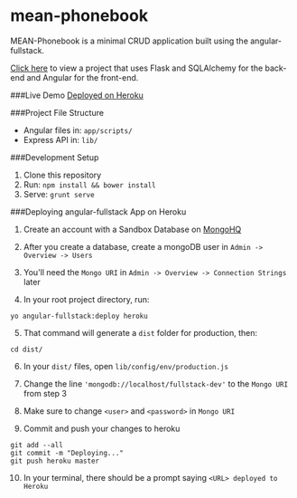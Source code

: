 mean-phonebook
==============

MEAN-Phonebook is a minimal CRUD application built using the angular-fullstack.

[Click here](https://bitbucket.org/accountname/angular-blog) to view a
project that uses Flask and SQLAlchemy for the back-end and Angular for the front-end.

###Live Demo
[Deployed on Heroku](https://mean-phonebook.herokuapp.com/)

###Project File Structure
* Angular files in: `app/scripts/`
* Express API in: `lib/`

###Development Setup
1. Clone this repository
2. Run: `npm install && bower install`
3. Serve: `grunt serve`

###Deploying angular-fullstack App on Heroku
1. Create an account with a Sandbox Database on [MongoHQ](http://www.mongohq.com/pricing/)

2. After you create a database, create a mongoDB user in `Admin -> Overview -> Users`

3. You'll need the `Mongo URI` in `Admin -> Overview -> Connection Strings` later

4. In your root project directory, run:

  `yo angular-fullstack:deploy heroku`

5. That command will generate a `dist` folder for production, then:

  `cd dist/`

6. In your `dist/` files, open `lib/config/env/production.js`

7. Change the line `'mongodb://localhost/fullstack-dev'` to the `Mongo URI` from step 3

8. Make sure to change `<user>` and `<password>` in `Mongo URI`

9. Commit and push your changes to heroku

  ```
  git add --all
  git commit -m "Deploying..."
  git push heroku master
  ```

10. In your terminal, there should be a prompt saying `<URL> deployed to Heroku`
